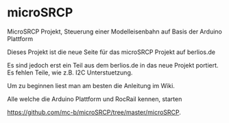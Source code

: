 microSRCP
=========

MicroSRCP Projekt, Steuerung einer Modelleisenbahn auf Basis der Arduino Plattform

Dieses Projekt ist die neue Seite für das microSRCP Projekt auf berlios.de

Es sind jedoch erst ein Teil aus dem berlios.de in das neue Projekt portiert.
Es fehlen Teile, wie z.B. I2C Unterstuetzung.

Um zu beginnen liest man am besten die Anleitung im Wiki.

Alle welche die Arduino Plattform und RocRail kennen, starten 

https://github.com/mc-b/microSRCP/tree/master/microSRCP.


